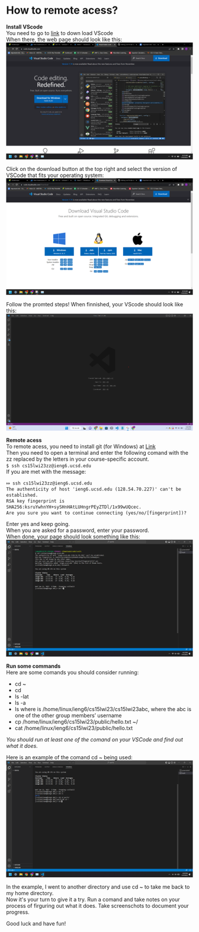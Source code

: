 # How to remote acess?
**Install VScode**  
You need to go to [link]( https://code.visualstudio.com/) to down load VScode    
When there, the web page should look like this:           
![Image](cse15_labReport1_2.png)     
                
Click on the download button at the top right and select the version of VSCode that fits your operating system:
![Image](cse15_labReport1_1.png)     
              
Follow the promted steps! When finnished, your VScode should look like this:     
![Image](cse15L1.png)

           
**Remote acess**  
To remote acess, you need to install git (for Windows) at [Link](https://gitforwindows.org/)   
Then you need to open a terminal and enter the following comand with the zz replaced by the letters in your course-specific account.     
`$ ssh cs15lwi23zz@ieng6.ucsd.edu`     
If you are met with the message:      
```
⤇ ssh cs15lwi23zz@ieng6.ucsd.edu     
The authenticity of host 'ieng6.ucsd.edu (128.54.70.227)' can't be established.     
RSA key fingerprint is SHA256:ksruYwhnYH+sySHnHAtLUHngrPEyZTDl/1x99wUQcec.      
Are you sure you want to continue connecting (yes/no/[fingerprint])?      
```     
Enter yes and keep going.     
When you are asked for a password, enter your password.    
When done, your page should look something like this:      
![Image](cse15L2.png)




              
**Run some commands**     
Here are some comands you should consider running:       
* cd ~      
* cd      
* ls -lat      
* ls -a      
* ls <directory> where <directory> is /home/linux/ieng6/cs15lwi23/cs15lwi23abc, where the abc is one of the other group members’ username      
* cp /home/linux/ieng6/cs15lwi23/public/hello.txt ~/      
* cat /home/linux/ieng6/cs15lwi23/public/hello.txt          
           
*You should run at least one of the comand on your VSCode and find out what it does.*         
            
Here is an example of the comand cd ~ being used:       
![Image](cse15L3.png)
  
  
  
In the example, I went to another directory and use cd ~ to take me back to my home directory.        
Now it's your turn to give it a try. Run a comand and take notes on your process of firguring out what it does. Take screenschots to document your progress.
              
Good luck and have fun!

